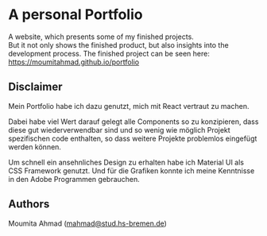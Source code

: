 # A personal Portfolio

A website, which presents some of my finished projects. <br/> But it not only shows the finished product, but also insights into the development process.
The finished project can be seen here: https://moumitahmad.github.io/portfolio

## Disclaimer

Mein Portfolio habe ich dazu genutzt, mich mit React vertraut zu machen.

Dabei habe viel Wert darauf gelegt alle Components so zu konzipieren, dass diese gut wiederverwendbar sind und so wenig wie möglich Projekt spezifischen code enthalten, so dass weitere Projekte problemlos eingefügt werden können.

Um schnell ein ansehnliches Design zu erhalten habe ich Material UI als CSS Framework genutzt. Und für die Grafiken konnte ich meine Kenntnisse in den Adobe Programmen gebrauchen.

## Authors

Moumita Ahmad
(mahmad@stud.hs-bremen.de)

